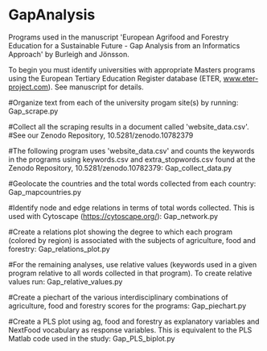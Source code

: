 # GapAnalysis

Programs used in the manuscript 'European Agrifood and Forestry Education for a Sustainable Future - Gap Analysis from an Informatics Approach' by Burleigh and Jönsson.

To begin you must identify universities with appropriate Masters programs using the European Tertiary Education Register database (ETER, www.eter-project.com). See manuscript for details.

#Organize text from each of the university progam site(s) by running:
Gap_scrape.py

#Collect all the scraping results in a document called 'website_data.csv'.
#See our Zenodo Repository, 10.5281/zenodo.10782379
    
#The following program uses 'website_data.csv' and counts the keywords in the programs using keywords.csv and extra_stopwords.csv found at the Zenodo Repository, 10.5281/zenodo.10782379:
Gap_collect_data.py

#Geolocate the countries and the total words collected from each country:
Gap_mapcountries.py

#Identify node and edge relations in terms of total words collected. This is used with Cytoscape (https://cytoscape.org/):
Gap_network.py

#Create a relations plot showing the degree to which each program (colored by region) is associated with the subjects of agriculture, food and forestry:
Gap_relations_plot.py

#For the remaining analyses, use relative values (keywords used in a given program relative to all words collected in that program). To create relative values run:
Gap_relative_values.py

#Create a piechart of the various interdisciplinary combinations of agriculture, food and forestry scores for the programs:
Gap_piechart.py

#Create a PLS plot using ag, food and forestry as explanatory variables and NextFood vocabulary as response variables. This is equivalent to the PLS Matlab code used in the study:
Gap_PLS_biplot.py
